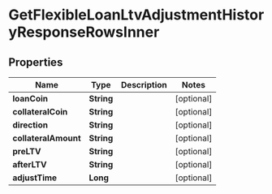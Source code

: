 

# GetFlexibleLoanLtvAdjustmentHistoryResponseRowsInner


## Properties

| Name | Type | Description | Notes |
|------------ | ------------- | ------------- | -------------|
|**loanCoin** | **String** |  |  [optional] |
|**collateralCoin** | **String** |  |  [optional] |
|**direction** | **String** |  |  [optional] |
|**collateralAmount** | **String** |  |  [optional] |
|**preLTV** | **String** |  |  [optional] |
|**afterLTV** | **String** |  |  [optional] |
|**adjustTime** | **Long** |  |  [optional] |



